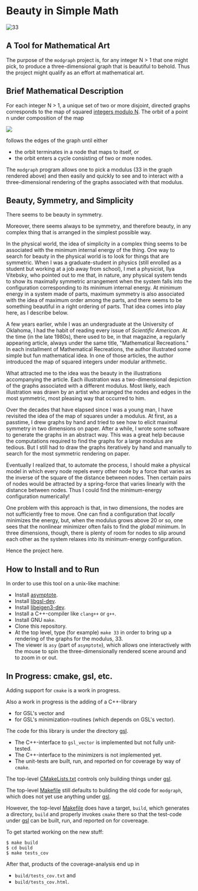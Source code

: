 # Beauty in Simple Math

![33](33.png)

## A Tool for Mathematical Art

The purpose of the `modgraph` project is, for any integer N > 1 that one might
pick, to produce a three-dimensional graph that is beautiful to behold.  Thus
the project might qualify as an effort at mathematical art.

## Brief Mathematical Description

For each integer N > 1, a unique set of two or more disjoint, directed graphs
corresponds to the map of squared [integers modulo N][mod]. The orbit of a
point n under composition of the map

<img src="https://latex.codecogs.com/svg.latex?f(n)=n^2\mod{N}"/>

follows the edges of the graph until either
- the orbit terminates in a node that maps to itself, or
- the orbit enters a cycle consisting of two or more nodes.

The `modgraph` program allows one to pick a modulus (33 in the graph rendered
above) and then easily and quickly to see and to interact with a
three-dimensional rendering of the graphs associated with that modulus.

[mod]: https://en/wikipedia.org/wiki/Modular_arithmetic

## Beauty, Symmetry, and Simplicity

There seems to be beauty in symmetry.

Moreover, there seems always to be symmetry, and therefore beauty, in any
complex thing that is arranged in the simplest possible way.

In the physical world, the idea of simplicity in a complex thing seems to be
associated with the minimum internal energy of the thing.  One way to search
for beauty in the physical world is to look for things that are symmetric.
When I was a graduate-student in physics (still enrolled as a student but
working at a job away from school), I met a physicist, Ilya Vitebsky, who
pointed out to me that, in nature, any physical system tends to show its
maximally symmetric arrangement when the system falls into the configuration
corresponding to its minimum internal energy.  At minimum energy in a system
made of parts, maximum symmetry is also associated with the idea of maximum
order among the parts, and there seems to be something beautiful in a right
ordering of parts. That idea comes into play here, as I describe below.

A few years earlier, while I was an undergraduate at the University of
Oklahoma, I had the habit of reading every issue of *Scientific American*.  At
the time (in the late 1980s), there used to be, in that magazine, a regularly
appearing article, always under the same title, "Mathematical Recreations." In
each installment of Mathematical Recreations, the author illustrated some
simple but fun mathematical idea.  In one of those articles, the author
introduced the map of squared integers under modular arithmetic.

What attracted me to the idea was the beauty in the illustrations accompanying
the article. Each illustration was a two-dimensional depiction of the graphs
associated with a different modulus.  Most likely, each illustration was drawn
by an artist who arranged the nodes and edges in the most symmetric, most
pleasing way that occurred to him.

Over the decades that have elapsed since I was a young man, I have revisited
the idea of the map of squares under a modulus. At first, as a passtime, I drew
graphs by hand and tried to see how to elicit maximal symmetry in two
dimensions on paper.  After a while, I wrote some software to generate the
graphs in an abstract way. This was a great help because the computations
required to find the graphs for a large modulus are tedious. But I still had to
draw the graphs iteratively by hand and manually to search for the most
symmetric rendering on paper.

Eventually I realized that, to automate the process, I should make a physical
model in which every node repels every other node by a force that varies as the
inverse of the square of the distance between nodes. Then certain pairs of
nodes would be attracted by a spring-force that varies linearly with the
distance between nodes. Thus I could find the minimum-energy configuration
numerically!

One problem with this approach is that, in two dimensions, the nodes are not
sufficiently free to move. One can find a configuration that *locally*
minimizes the energy, but, when the modulus grows above 20 or so, one sees that
the nonlinear minimizer often fails to find the *global* minimum. In three
dimensions, though, there is plenty of room for nodes to slip around each other
as the system relaxes into its minimum-energy configuration.

Hence the project here.

## How to Install and to Run

In order to use this tool on a unix-like machine:
- Install [asymptote](https://asymptote.sourceforge.io).
- Install [libgsl-dev](https://www.gnu.org/software/gsl).
- Install [libeigen3-dev](https://eigen.tuxfamily.org).
- Install a C++-compiler like `clang++` or `g++`.
- Install GNU `make`.
- Clone this repository.
- At the top level, type (for example) `make 33` in order to bring up a
  rendering of the graphs for the modulus, 33.
- The viewer is `asy` (part of `asymptote`), which allows one interactively
  with the mouse to spin the three-dimensionally rendered scene around and to
  zoom in or out.

## In Progress: cmake, gsl, etc.

Adding support for `cmake` is a work in progress.

Also a work in progress is the adding of a C++-library
- for GSL's vector and
- for GSL's minimization-routines (which depends on GSL's vector).

The code for this library is under the directory [gsl](gsl).
  - The C++-interface to `gsl_vector` is implemented but not fully unit-tested.
  - The C++-interface to the minimizers is not implemented yet.
  - The unit-tests are built, run, and reported on for coverage by way of `cmake`.

The top-level [CMakeLists.txt](CMakeLists.txt) controls only building things
under [gsl](gsl).

The top-level [Makefile](Makefile) still defaults to building the old code for
`modgraph`, which does not yet use anything under [gsl](gsl).

However, the top-level [Makefile](Makefile) does have a target, `build`, which
generates a directory, `build` and properly invokes `cmake` there so that the
test-code under [gsl](gsl) can be built, run, and reported on for covereage.

To get started working on the new stuff:

```
$ make build
$ cd build
$ make tests_cov
```

After that, products of the coverage-analysis end up in
  - `build/tests_cov.txt` and
  - `build/tests_cov.html`.

